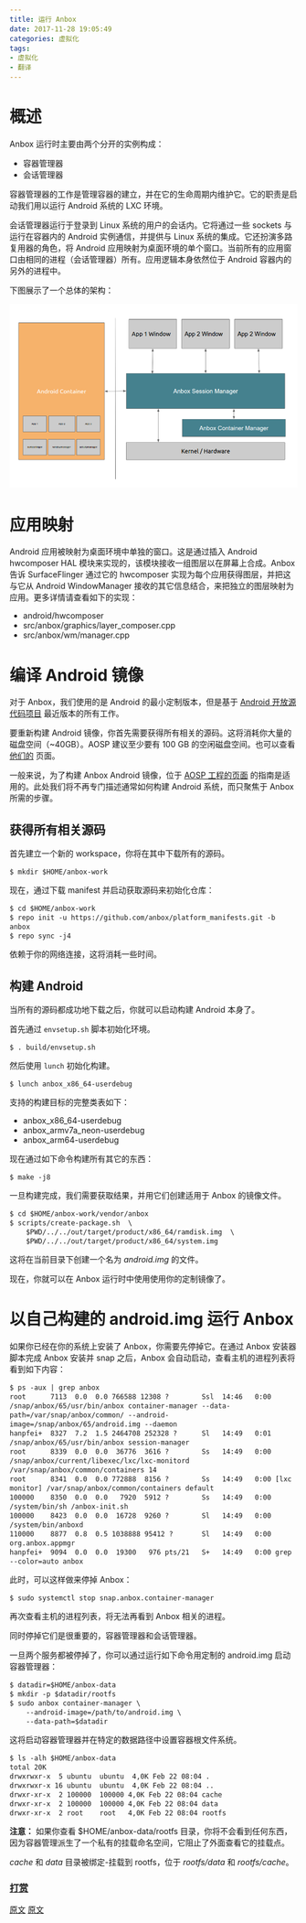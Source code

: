 ```yaml
---
title: 运行 Anbox
date: 2017-11-28 19:05:49
categories: 虚拟化
tags:
- 虚拟化
- 翻译
---
```


# 概述

Anbox 运行时主要由两个分开的实例构成：

 * 容器管理器
 * 会话管理器
<!--more-->
容器管理器的工作是管理容器的建立，并在它的生命周期内维护它。它的职责是启动我们用以运行 Android 系统的 LXC 环境。

会话管理器运行于登录到 Linux 系统的用户的会话内。它将通过一些 sockets 与运行在容器内的 Android 实例通信，并提供与 Linux 系统的集成。它还扮演多路复用器的角色，将 Android 应用映射为桌面环境的单个窗口。当前所有的应用窗口由相同的进程（会话管理器）所有。应用逻辑本身依然位于 Android 容器内的另外的进程中。

下图展示了一个总体的架构：

![architecture.png](../images/1315506-c4c2bff682e4d697.png)

# 应用映射

Android 应用被映射为桌面环境中单独的窗口。这是通过插入 Android hwcomposer HAL
 模块来实现的，该模块接收一组图层以在屏幕上合成。Anbox 告诉 SurfaceFlinger  通过它的 hwcomposer 实现为每个应用获得图层，并把这与它从 Android WindowManager 接收的其它信息结合，来把独立的图层映射为应用。更多详情请查看如下的实现：

 * android/hwcomposer
 * src/anbox/graphics/layer_composer.cpp
 * src/anbox/wm/manager.cpp

# 编译 Android 镜像

对于 Anbox，我们使用的是 Android 的最小定制版本，但是基于 [Android 开放源代码项目](https://source.android.com/)
 最近版本的所有工作。

要重新构建 Android 镜像，你首先需要获得所有相关的源码。这将消耗你大量的磁盘空间（~40GB）。AOSP 建议至少要有 100 GB 的空闲磁盘空间。也可以查看 [他们的](https://source.android.com/source/requirements.html) 页面。

一般来说，为了构建 Anbox Android 镜像，位于 [AOSP 工程的页面](https://source.android.com/source/requirements.html) 的指南是适用的。此处我们将不再专门描述通常如何构建 Android 系统，而只聚焦于 Anbox 所需的步骤。

## 获得所有相关源码

首先建立一个新的 workspace，你将在其中下载所有的源码。
```
$ mkdir $HOME/anbox-work
```

现在，通过下载 manifest 并启动获取源码来初始化仓库：
```
$ cd $HOME/anbox-work
$ repo init -u https://github.com/anbox/platform_manifests.git -b anbox
$ repo sync -j4
```

依赖于你的网络连接，这将消耗一些时间。

## 构建 Android

当所有的源码都成功地下载之后，你就可以启动构建 Android 本身了。

首先通过 `envsetup.sh` 脚本初始化环境。
```
$ . build/envsetup.sh
```

然后使用 `lunch` 初始化构建。
```
$ lunch anbox_x86_64-userdebug
```

支持的构建目标的完整类表如下：

 * anbox_x86_64-userdebug
 * anbox_armv7a_neon-userdebug
 * anbox_arm64-userdebug

现在通过如下命令构建所有其它的东西：
```
$ make -j8
```

一旦构建完成，我们需要获取结果，并用它们创建适用于 Anbox 的镜像文件。
```
$ cd $HOME/anbox-work/vendor/anbox
$ scripts/create-package.sh  \
    $PWD/../../out/target/product/x86_64/ramdisk.img  \
    $PWD/../../out/target/product/x86_64/system.img
```

这将在当前目录下创建一个名为 *android.img* 的文件。

现在，你就可以在 Anbox 运行时中使用使用你的定制镜像了。

# 以自己构建的 android.img 运行 Anbox

如果你已经在你的系统上安装了 Anbox，你需要先停掉它。在通过 Anbox 安装器脚本完成 Anbox 安装并 snap 之后，Anbox 会自动启动，查看主机的进程列表将看到如下内容：
```
$ ps -aux | grep anbox
root      7113  0.0  0.0 766588 12308 ?        Ssl  14:46   0:00 /snap/anbox/65/usr/bin/anbox container-manager --data-path=/var/snap/anbox/common/ --android-image=/snap/anbox/65/android.img --daemon
hanpfei+  8327  7.2  1.5 2464708 252328 ?      Sl   14:49   0:01 /snap/anbox/65/usr/bin/anbox session-manager
root      8339  0.0  0.0  36776  3616 ?        Ss   14:49   0:00 /snap/anbox/current/libexec/lxc/lxc-monitord /var/snap/anbox/common/containers 14
root      8341  0.0  0.0 772888  8156 ?        Ss   14:49   0:00 [lxc monitor] /var/snap/anbox/common/containers default
100000    8350  0.0  0.0   7920  5912 ?        Ss   14:49   0:00 /system/bin/sh /anbox-init.sh
100000    8423  0.0  0.0  16728  9260 ?        Sl   14:49   0:00 /system/bin/anboxd
110000    8877  0.8  0.5 1038888 95412 ?       Sl   14:49   0:00 org.anbox.appmgr
hanpfei+  9094  0.0  0.0  19300   976 pts/21   S+   14:49   0:00 grep --color=auto anbox
```

此时，可以这样做来停掉 Anbox：
```
$ sudo systemctl stop snap.anbox.container-manager
```

再次查看主机的进程列表，将无法再看到 Anbox 相关的进程。

同时停掉它们是很重要的，容器管理器和会话管理器。

一旦两个服务都被停掉了，你可以通过运行如下命令用定制的 android.img 启动容器管理器：
```
$ datadir=$HOME/anbox-data
$ mkdir -p $datadir/rootfs
$ sudo anbox container-manager \
    --android-image=/path/to/android.img \
    --data-path=$datadir
```

这将启动容器管理器并在特定的数据路径中设置容器根文件系统。
```
$ ls -alh $HOME/anbox-data
total 20K
drwxrwxr-x  5 ubuntu  ubuntu  4,0K Feb 22 08:04 .
drwxrwxr-x 16 ubuntu  ubuntu  4,0K Feb 22 08:04 ..
drwxr-xr-x  2 100000  100000 4,0K Feb 22 08:04 cache
drwxr-xr-x  2 100000  100000 4,0K Feb 22 08:04 data
drwxr-xr-x  2 root    root   4,0K Feb 22 08:04 rootfs
```

**注意：** 如果你查看 $HOME/anbox-data/rootfs 目录，你将不会看到任何东西，因为容器管理派生了一个私有的挂载命名空间，它阻止了外面查看它的挂载点。

*cache* 和 *data* 目录被绑定-挂载到 rootfs，位于 *rootfs/data* 和 *rootfs/cache*。

### [打赏](https://www.wolfcstech.com/about/donate.html)

[原文](https://github.com/anbox/anbox/blob/master/docs/runtime-setup.md)
[原文](https://github.com/anbox/anbox/blob/master/docs/build-android.md)

